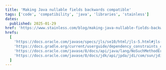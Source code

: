 ```yaml
---
title: 'Making Java nullable fields backwards compatible'
tags: ['code', 'compatibility', 'java', 'libraries', 'stainless']
dates:
  published: 2025-01-29
href: 'https://www.stainless.com/blog/making-java-nullable-fields-backwards-compatible'
hrefs:
  [
    'https://docs.oracle.com/javase/specs/jls/se10/html/jls-5.html#jls-5.1',
    'https://docs.gradle.org/current/userguide/dependency_constraints_conflicts.html#sub:resolving-version-conflicts',
    'https://docs.oracle.com/javase/8/docs/api/java/lang/NoSuchMethodError.html',
    'https://docs.oracle.com/javase/8/docs/jdk/api/jpda/jdi/com/sun/jdi/doc-files/signature.html',
  ]
---
```

